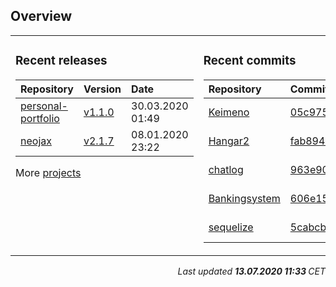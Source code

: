 ## Overview

<table><tr><td valign="top">

### Recent releases

<!-- recent_releases starts -->

| Repository | Version | Date |
| :- | :- | :- |
| [personal-portfolio](https://github.com/Keimeno/personal-portfolio) | [v1.1.0](https://github.com/Keimeno/personal-portfolio/releases/tag/v1.1.0) | 30.03.2020 01:49 |
| [neojax](https://github.com/Keimeno/neojax) | [v2.1.7](https://github.com/Keimeno/neojax/releases/tag/v2.1.7) | 08.01.2020 23:22 |
<!-- recent_releases ends -->

More [projects](https://github.com/Keimeno?tab=repositories)

</td><td valign="top">

### Recent commits

<!-- recent_commits starts -->

| Repository | Commit | Date |
| :- | :- | :- |      
| [Keimeno](https://github.com/Keimeno/Keimeno) | [05c9757](https://github.com/Keimeno/Keimeno/commit/05c9757bbd2b6e4fbb267a539ed1474110ee69f2) | 13.07.2020 00:09 |
| [Hangar2](https://github.com/MiniDigger/Hangar2) | [fab8943](https://github.com/MiniDigger/Hangar2/commit/fab89436f4d4e79a751cfe67964a053ac199e11b) | 12.07.2020 15:53 |
| [chatlog](https://github.com/Keimeno/chatlog) | [963e90c](https://github.com/Keimeno/chatlog/commit/963e90ccb1647feda2d34c9a7635c8a3f53a33cc) | 12.07.2020 14:53 |
| [Bankingsystem](https://github.com/WHG-Students/Bankingsystem) | [606e15b](https://github.com/WHG-Students/Bankingsystem/commit/606e15bfab74e006e3897399cb04fa5b32ebd275) | 11.07.2020 21:47 |
| [sequelize](https://github.com/sequelize/sequelize) | [5cabcbc](https://github.com/sequelize/sequelize/commit/5cabcbc87fbc12d234fbc1d67632a86e6d975f39) | 04.07.2020 06:31 |
<!-- recent_commits ends -->

</td></tr></table>

<p style="text-align: right; font-style: italic;">
Last updated 
<b>
<!-- last_updated starts -->
13.07.2020 11:33
<!-- last_updated ends -->
</b>
CET
</p>
